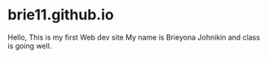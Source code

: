 # brie11.github.io
Hello, This is my first Web dev site
 My name is Brieyona Johnikin and class is going well. 
